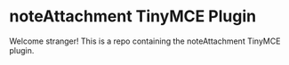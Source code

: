 # noteAttachment TinyMCE Plugin

Welcome stranger! This is a repo containing the noteAttachment TinyMCE plugin.
